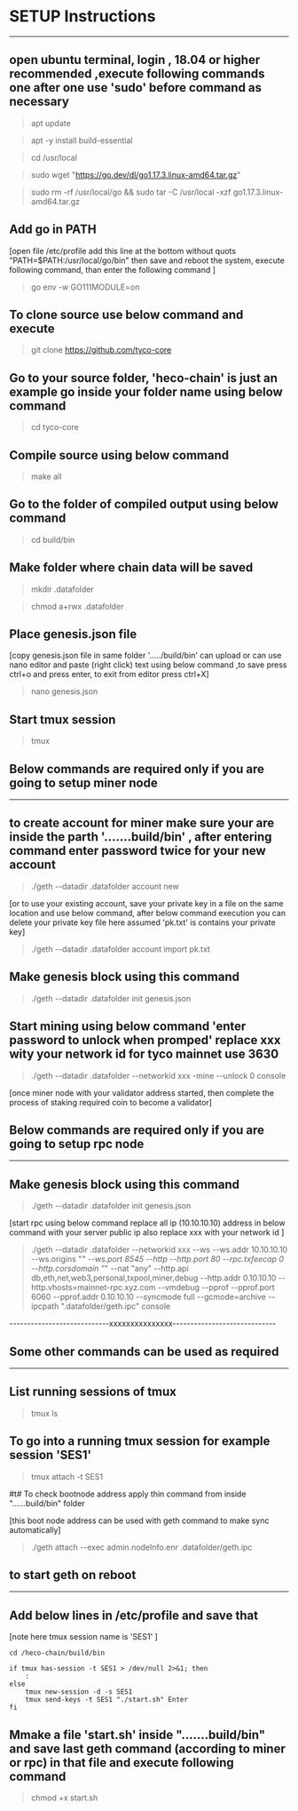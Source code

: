 # SETUP Instructions

__________________________

## open ubuntu terminal, login ,  18.04 or higher recommended ,execute following commands one after one use 'sudo' before command as necessary

>apt update

>apt -y install build-essential

>cd /usr/local

>sudo wget "https://go.dev/dl/go1.17.3.linux-amd64.tar.gz"

>sudo rm -rf /usr/local/go && sudo tar -C /usr/local -xzf go1.17.3.linux-amd64.tar.gz

## Add go in PATH 

[open file /etc/profile add this line at the bottom without quots "PATH=$PATH:/usr/local/go/bin" then save and reboot the system, execute following command, than enter the following command ]

>go env -w GO111MODULE=on

## To clone source use below command and execute

>git clone https://github.com/tyco-core

## Go to your source folder, 'heco-chain' is just an example go inside your folder name using below command

>cd tyco-core

## Compile source using below command

>make all

## Go to the folder of compiled output using below command 

>cd build/bin

## Make folder where chain data will be saved

>mkdir .datafolder

>chmod a+rwx .datafolder

## Place genesis.json file
[copy genesis.json file in same folder '...../build/bin' can upload or can use nano editor and paste (right click) text using below command ,to save press ctrl+o and press enter, to exit from editor press ctrl+X]

>nano genesis.json

## Start tmux session

>tmux

## Below commands are required only if you are going to setup miner node
______________________________________________________________________

## to create account for miner make sure your are inside the parth '.......build/bin' , after entering command enter password twice for your new account

>./geth --datadir .datafolder account new

[or to use your existing account, save your private key in a file on the same location and use below command, after below command execution you can delete your private key file here assumed 'pk.txt' is contains your private key]

>./geth --datadir .datafolder account import pk.txt

## Make genesis block using this command

>./geth --datadir .datafolder init genesis.json

## Start mining using below command 'enter password to unlock when promped' replace xxx wity your network id  for tyco mainnet use 3630   

>./geth --datadir .datafolder --networkid xxx  -mine --unlock 0 console

[once miner node with your validator address started, then complete the process of staking required coin to become a validator]




## Below commands are required only if you are going to setup rpc node
_____________________________________________________________________

## Make genesis block using this command

>./geth --datadir .datafolder init genesis.json

[start rpc using below command replace all ip (10.10.10.10) address in below command with your server public ip also replace xxx with your network id ]

>./geth --datadir .datafolder --networkid xxx --ws --ws.addr 10.10.10.10 --ws.origins "*" --ws.port 8545 --http --http.port 80 --rpc.txfeecap 0  --http.corsdomain "*" --nat "any" --http.api db,eth,net,web3,personal,txpool,miner,debug --http.addr 0.10.10.10 --http.vhosts=mainnet-rpc.xyz.com --vmdebug --pprof --pprof.port 6060 --pprof.addr 0.10.10.10 --syncmode full --gcmode=archive  --ipcpath ".datafolder/geth.ipc" console

----------------------------xxxxxxxxxxxxxxx-----------------------------




## Some other commands can be used as required
_____________________________________________
## List running sessions of tmux

> tmux ls

## To go into a running tmux session for example session 'SES1'

> tmux attach -t SES1

#t# To check bootnode address apply thin command from inside "......build/bin" folder

[this boot node address can be used with geth command to make sync automatically]

>./geth attach --exec admin.nodeInfo.enr .datafolder/geth.ipc




## to start geth on reboot
_________________________

## Add below lines in /etc/profile and save that 


[note here tmux session name is 'SES1' ] 

	cd /heco-chain/build/bin
	
	if tmux has-session -t SES1 > /dev/null 2>&1; then
        :
	else
		tmux new-session -d -s SES1 
		tmux send-keys -t SES1 "./start.sh" Enter
	fi


## Mmake a file 'start.sh' inside ".......build/bin" and save last geth command (according to miner or rpc) in that file and execute following command

>chmod +x start.sh






